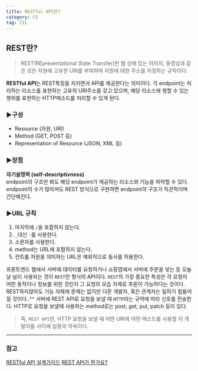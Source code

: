 ```yaml
---
title: RESTful API란?
category: CS
tag: TIL
---
```

## REST란?

>REST(REpresentational State Transfer)란 웹 상에 있는 이미지, 동영상과 같은 모든 자원에 고유한 URI를 부여하여 자원에 대한 주소를 지정하는 규칙이다. 

**RESTful API**는 REST특징을 지키면서 API를 제공한다는 의미이다. 각 endpoint는 처리하는 리소스를 표현하는 고유의 URI주소를 갖고 있으며, 해당 리소스에 행할 수 있는 행위를 표현하는 HTTP메소드를 처리할 수 있게 된다.

### ▶️구성
- Resource (자원, URI)
- Method (GET, POST 등)
- Representation of Resource (JSON, XML 등)

### ▶️장점
**자기설명력 (self-descriptivness)**<br>
endpoint의 구조만 봐도 해당 endpoint가 제공하는 리소스와 기능을 파악할 수 있다. endpoint의 수가 많아져도 REST 방식으로 구현하면 endpoint의 구조가 직관적이며 간단해진다. 
### ▶️URL 규칙
1. 마지막에 `/`을 포함하지 않는다.
2. `_`대신 `-`를 사용한다.
3. 소문자를 사용한다.
4. method는 URL에 포함하지 않는다.
5. 컨트롤 자원을 의미하는 URL은 예외적으로 동사를 허용한다.

프론트엔드 웹에서 서버에 데이터를 요청하거나 쇼핑앱에서 서버에 주문을 넣는 등 오늘 날 널리 사용되는 것이 `REST`란 형식의 API이다. `REST`의 가장 중요한 특성은 각 요청이 어떤 동작이나 정보를 위한 것인지 그 요청의 모습 자체로 추론이 가능하다는 것이다. REST하지않아도 기능 자체에 문제는 없지만 다른 개발자, 혹은 관계자는 일하기 힘들어질 것이다..^^ 서버에 REST API로 요청을 보낼 때 `HTTP`라는 규약에 따라 신호를 전송한다. HTTP로 요청을 보낼때 사용하는 method로는 post, get, put, patch 등이 있다.

>즉, `REST API`란, HTTP 요청을 보낼 때 어떤 URI에 어떤 메소드를 사용할 지 개발자들 사이에 일종의 약속이다.

---

### 참고
[RESTful API 설계가이드](https://library.gabia.com/contents/8339/)
[REST API가 뭔가요?](https://youtu.be/iOueE9AXDQQ)